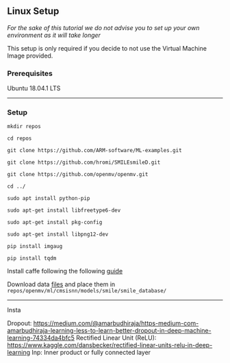 ## Linux Setup 


*For the sake of this tutorial we do not advise you to set up your own environment as it will take longer*

This setup is only required if you decide to not use the Virtual Machine Image provided.

### Prerequisites 

Ubuntu 18.04.1 LTS

---

### Setup

```
mkdir repos

cd repos

git clone https://github.com/ARM-software/ML-examples.git

git clone https://github.com/hromi/SMILEsmileD.git

git clone https://github.com/openmv/openmv.git

cd ../

sudo apt install python-pip

sudo apt-get install libfreetype6-dev

sudo apt-get install pkg-config

sudo apt-get install libpng12-dev

pip install imgaug 

pip install tqdm 

```

Install caffe following the following [guide](https://gist.github.com/nikitametha/c54e1abecff7ab53896270509da80215)

Download data [files](https://drive.google.com/drive/folders/1DM8T9NnDVUDFK3gC9GvUqfjOtUp7rAEP?usp=sharing) and place them in `repos/openmv/ml/cmsisnn/models/smile/smile_database/`


-----

Insta



Dropout: https://medium.com/@amarbudhiraja/https-medium-com-amarbudhiraja-learning-less-to-learn-better-dropout-in-deep-machine-learning-74334da4bfc5
Rectified Linear Unit (ReLU): https://www.kaggle.com/dansbecker/rectified-linear-units-relu-in-deep-learning
Inp: Inner product or fully connected layer
